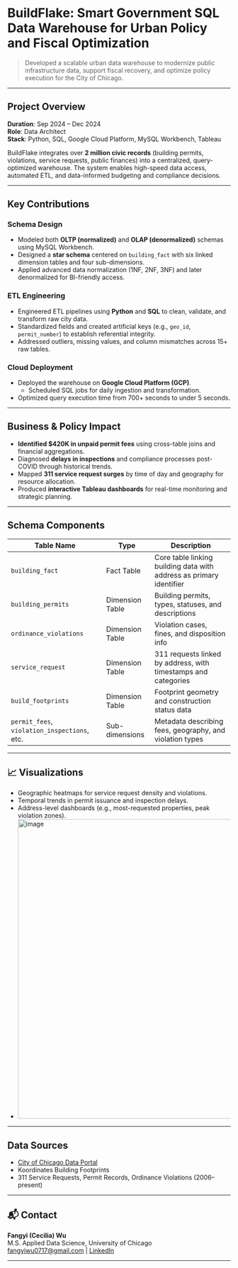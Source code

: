 # BuildFlake: Smart Government SQL Data Warehouse for Urban Policy and Fiscal Optimization

> Developed a scalable urban data warehouse to modernize public infrastructure data, support fiscal recovery, and optimize policy execution for the City of Chicago.

---

## Project Overview

**Duration**: Sep 2024 – Dec 2024  
**Role**: Data Architect  
**Stack**: Python, SQL, Google Cloud Platform, MySQL Workbench, Tableau

BuildFlake integrates over **2 million civic records** (building permits, violations, service requests, public finances) into a centralized, query-optimized warehouse. The system enables high-speed data access, automated ETL, and data-informed budgeting and compliance decisions.

---

## Key Contributions

### Schema Design
- Modeled both **OLTP (normalized)** and **OLAP (denormalized)** schemas using MySQL Workbench.
- Designed a **star schema** centered on `building_fact` with six linked dimension tables and four sub-dimensions.
- Applied advanced data normalization (1NF, 2NF, 3NF) and later denormalized for BI-friendly access.

### ETL Engineering
- Engineered ETL pipelines using **Python** and **SQL** to clean, validate, and transform raw city data.
- Standardized fields and created artificial keys (e.g., `geo_id`, `permit_number`) to establish referential integrity.
- Addressed outliers, missing values, and column mismatches across 15+ raw tables.

### Cloud Deployment
- Deployed the warehouse on **Google Cloud Platform (GCP)**.
  - Scheduled SQL jobs for daily ingestion and transformation.
- Optimized query execution time from 700+ seconds to under 5 seconds.

---

## Business & Policy Impact

- **Identified $420K in unpaid permit fees** using cross-table joins and financial aggregations.
- Diagnosed **delays in inspections** and compliance processes post-COVID through historical trends.
- Mapped **311 service request surges** by time of day and geography for resource allocation.
- Produced **interactive Tableau dashboards** for real-time monitoring and strategic planning.

---

## Schema Components

| Table Name                   | Type             | Description                                                                 |
|------------------------------|------------------|-----------------------------------------------------------------------------|
| `building_fact`              | Fact Table       | Core table linking building data with address as primary identifier         |
| `building_permits`           | Dimension Table  | Building permits, types, statuses, and descriptions                         |
| `ordinance_violations`       | Dimension Table  | Violation cases, fines, and disposition info                                |
| `service_request`            | Dimension Table  | 311 requests linked by address, with timestamps and categories              |
| `build_footprints`           | Dimension Table  | Footprint geometry and construction status data                             |
| `permit_fees`, `violation_inspections`, etc. | Sub-dimensions | Metadata describing fees, geography, and violation types      |

---

## 📈 Visualizations

- Geographic heatmaps for service request density and violations.
- Temporal trends in permit issuance and inspection delays.
- Address-level dashboards (e.g., most-requested properties, peak violation zones).
- <img width="676" alt="image" src="https://github.com/user-attachments/assets/db798225-57b1-4b84-bd9c-0b8d8ef10d59" />

---

## Data Sources

- [City of Chicago Data Portal](https://data.cityofchicago.org/)
- Koordinates Building Footprints
- 311 Service Requests, Permit Records, Ordinance Violations (2006–present)

---

## 📬 Contact

**Fangyi (Cecilia) Wu**  
M.S. Applied Data Science, University of Chicago  
fangyiwu0717@gmail.com | [LinkedIn](https://www.linkedin.com/in/fangyi-wu)

---

